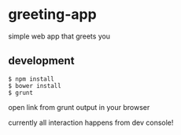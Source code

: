 # greeting-app

simple web app that greets you


## development

```shell
$ npm install
$ bower install
$ grunt
```

open link from grunt output in your browser

currently all interaction happens from dev console!
